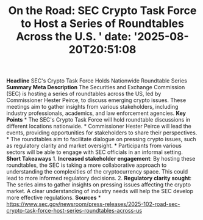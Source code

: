 ﻿---
title: "  On the Road: SEC Crypto Task Force to Host a Series of Roundtables Across the U.S.
'
date: '2025-08-20T20:51:08"
category: "Markets"
summary: ""
slug: "  on the road sec crypto task force to host a series of roun"
source_urls:
  - "https://www.sec.gov/newsroom/press-releases/2025-102-road-sec-crypto-task-force-host-series-roundtables-across-us"
seo:
  title: "  On the Road: SEC Crypto Task Force to Host a Series of Roundtables Across the U.S.
 | Hash n Hedge'
  description: '"
  keywords: ["news", "markets", "brief"]
---
**Headline** SEC's Crypto Task Force Holds Nationwide Roundtable Series  **Summary Meta Description** The Securities and Exchange Commission (SEC) is hosting a series of roundtables across the US, led by Commissioner Hester Peirce, to discuss emerging crypto issues. These meetings aim to gather insights from various stakeholders, including industry professionals, academics, and law enforcement agencies.  **Key Points**  * The SEC's Crypto Task Force will hold roundtable discussions in different locations nationwide. * Commissioner Hester Peirce will lead the events, providing opportunities for stakeholders to share their perspectives. * The roundtables aim to facilitate dialogue on pressing crypto issues, such as regulatory clarity and market oversight. * Participants from various sectors will be able to engage with SEC officials in an informal setting.  **Short Takeaways**  1. **Increased stakeholder engagement**: By hosting these roundtables, the SEC is taking a more collaborative approach to understanding the complexities of the cryptocurrency space. This could lead to more informed regulatory decisions. 2. **Regulatory clarity sought**: The series aims to gather insights on pressing issues affecting the crypto market. A clear understanding of industry needs will help the SEC develop more effective regulations.  **Sources**  * https://www.sec.gov/newsroom/press-releases/2025-102-road-sec-crypto-task-force-host-series-roundtables-across-us 
